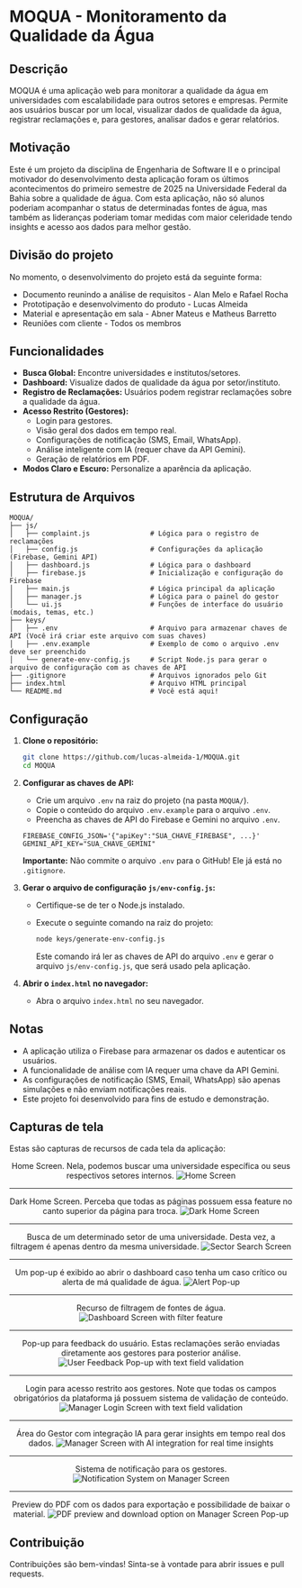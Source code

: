 # MOQUA - Monitoramento da Qualidade da Água

## Descrição

MOQUA é uma aplicação web para monitorar a qualidade da água em universidades com escalabilidade para outros setores e empresas. Permite aos usuários buscar por um local, visualizar dados de qualidade da água, registrar reclamações e, para gestores, analisar dados e gerar relatórios.

## Motivação

Este é um projeto da disciplina de Engenharia de Software II e o principal motivador do desenvolvimento desta aplicação foram os últimos acontecimentos do primeiro semestre de 2025 na Universidade Federal da Bahia sobre a qualidade de água. Com esta aplicação, não só alunos poderiam acompanhar o status de determinadas fontes de água, mas também as lideranças poderiam tomar medidas com maior celeridade tendo insights e acesso aos dados para melhor gestão.

## Divisão do projeto

No momento, o desenvolvimento do projeto está da seguinte forma:
*   Documento reunindo a análise de requisitos - Alan Melo e Rafael Rocha
*   Prototipação e desenvolvimento do produto - Lucas Almeida
*   Material e apresentação em sala - Abner Mateus e Matheus Barretto
*   Reuniões com cliente - Todos os membros

## Funcionalidades

*   **Busca Global:** Encontre universidades e institutos/setores.
*   **Dashboard:** Visualize dados de qualidade da água por setor/instituto.
*   **Registro de Reclamações:** Usuários podem registrar reclamações sobre a qualidade da água.
*   **Acesso Restrito (Gestores):**
    *   Login para gestores.
    *   Visão geral dos dados em tempo real.
    *   Configurações de notificação (SMS, Email, WhatsApp).
    *   Análise inteligente com IA (requer chave da API Gemini).
    *   Geração de relatórios em PDF.
*   **Modos Claro e Escuro:** Personalize a aparência da aplicação.

## Estrutura de Arquivos

```
MOQUA/
├── js/
│   ├── complaint.js               # Lógica para o registro de reclamações
│   ├── config.js                  # Configurações da aplicação (Firebase, Gemini API)
│   ├── dashboard.js               # Lógica para o dashboard
│   ├── firebase.js                # Inicialização e configuração do Firebase
│   ├── main.js                    # Lógica principal da aplicação
│   ├── manager.js                 # Lógica para o painel do gestor
│   └── ui.js                      # Funções de interface do usuário (modais, temas, etc.)
├── keys/
│   ├── .env                       # Arquivo para armazenar chaves de API (Você irá criar este arquivo com suas chaves)
│   ├── .env.example               # Exemplo de como o arquivo .env deve ser preenchido
│   └── generate-env-config.js     # Script Node.js para gerar o arquivo de configuração com as chaves de API
├── .gitignore                     # Arquivos ignorados pelo Git
├── index.html                     # Arquivo HTML principal
└── README.md                      # Você está aqui!
```

## Configuração

1.  **Clone o repositório:**

    ```bash
    git clone https://github.com/lucas-almeida-1/MOQUA.git
    cd MOQUA
    ```

2.  **Configurar as chaves de API:**

    *   Crie um arquivo `.env` na raiz do projeto (na pasta `MOQUA/`).
    *   Copie o conteúdo do arquivo `.env.example` para o arquivo `.env`.
    *   Preencha as chaves de API do Firebase e Gemini no arquivo `.env`.

    ```
    FIREBASE_CONFIG_JSON='{"apiKey":"SUA_CHAVE_FIREBASE", ...}'
    GEMINI_API_KEY="SUA_CHAVE_GEMINI"
    ```

    **Importante:** Não commite o arquivo `.env` para o GitHub! Ele já está no `.gitignore`.

3.  **Gerar o arquivo de configuração `js/env-config.js`:**

    *   Certifique-se de ter o Node.js instalado.
    *   Execute o seguinte comando na raiz do projeto:

        ```bash
        node keys/generate-env-config.js
        ```

        Este comando irá ler as chaves de API do arquivo `.env` e gerar o arquivo `js/env-config.js`, que será usado pela aplicação.

4.  **Abrir o `index.html` no navegador:**

    *   Abra o arquivo `index.html` no seu navegador.

## Notas

*   A aplicação utiliza o Firebase para armazenar os dados e autenticar os usuários.
*   A funcionalidade de análise com IA requer uma chave da API Gemini.
*   As configurações de notificação (SMS, Email, WhatsApp) são apenas simulações e não enviam notificações reais.
*   Este projeto foi desenvolvido para fins de estudo e demonstração.

## Capturas de tela

Estas são capturas de recursos de cada tela da aplicação:

<div align="center">
  Home Screen. Nela, podemos buscar uma universidade específica ou seus respectivos setores internos.
  <img src="https://github.com/user-attachments/assets/3bff0804-5eac-4392-9b5d-6d69fddc3606" alt="Home Screen" width="" height="" >
</div>
<hr>
<div align="center">
  Dark Home Screen. Perceba que todas as páginas possuem essa feature no canto superior da página para troca.
  <img src="https://github.com/user-attachments/assets/fb0611b4-c186-4667-b88f-2e1ab54c8959" alt="Dark Home Screen" width="" height="" >
</div>
<hr>
<div align="center">
  Busca de um determinado setor de uma universidade. Desta vez, a filtragem é apenas dentro da mesma universidade.
  <img src="https://github.com/user-attachments/assets/92807bc7-46ca-4d48-8ae7-d7cb3cce3724" alt="Sector Search Screen" width="" height="" >
</div>
<hr>
<div align="center">
  Um pop-up é exibido ao abrir o dashboard caso tenha um caso crítico ou alerta de má qualidade de água.
  <img src="https://github.com/user-attachments/assets/daea0776-49fd-4d16-8dd6-b1b92dd75551" alt="Alert Pop-up" width="" height="" >
</div>
<hr>
<div align="center">
  Recurso de filtragem de fontes de água.
  <img src="https://github.com/user-attachments/assets/58dd701a-94ea-418a-811a-b719ec277131" alt="Dashboard Screen with filter feature" width="" height="" >
</div>
<hr>
<div align="center">
  Pop-up para feedback do usuário. Estas reclamações serão enviadas diretamente aos gestores para posterior análise.
  <img src="https://github.com/user-attachments/assets/f11f9e08-4fc3-4391-a552-f461dfa6542e" alt="User Feedback Pop-up with text field validation" width="" height="" >
</div>
<hr>
<div align="center">
  Login para acesso restrito aos gestores. Note que todas os campos obrigatórios da plataforma já possuem sistema de validação de conteúdo.
  <img src="https://github.com/user-attachments/assets/dc55315c-4702-4a27-865c-166d15beaa6d" alt="Manager Login Screen with text field validation" width="" height="" >
</div>
<hr>
<div align="center">
  Área do Gestor com integração IA para gerar insights em tempo real dos dados.
  <img src="https://github.com/user-attachments/assets/5c5af159-2b73-438a-a78f-96d08dc444e9" alt="Manager Screen with AI integration for real time insights" width="" height="" >
</div>
<hr>
<div align="center">
  Sistema de notificação para os gestores.
  <img src="https://github.com/user-attachments/assets/9ddba96d-a72a-4f63-a192-b7c0684dd8d9" alt="Notification System on Manager Screen" width="" height="" >
</div>
<hr>
<div align="center">
  Preview do PDF com os dados para exportação e possibilidade de baixar o material.
  <img src="https://github.com/user-attachments/assets/4ccab449-c880-416c-900e-086e66d7fae9" alt="PDF preview and download option on Manager Screen Pop-up" width="" height="" >
</div>

## Contribuição

Contribuições são bem-vindas! Sinta-se à vontade para abrir issues e pull requests.
